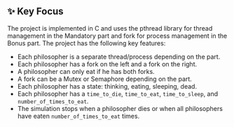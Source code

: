 ## ✨ Key Focus

The project is implemented in C and uses the pthread library for thread management in the Mandatory part and fork for process management in the Bonus part. The project has the following key features:

- Each philosopher is a separate thread/process depending on the part.
- Each philosopher has a fork on the left and a fork on the right.
- A philosopher can only eat if he has both forks.
- A fork can be a Mutex or Semaphore depending on the part.
- Each philosopher has a state: thinking, eating, sleeping, dead.
- Each philosopher has a `time_to_die`, `time_to_eat`, `time_to_sleep`, and `number_of_times_to_eat`.
- The simulation stops when a philosopher dies or when all philosophers have eaten `number_of_times_to_eat` times.
